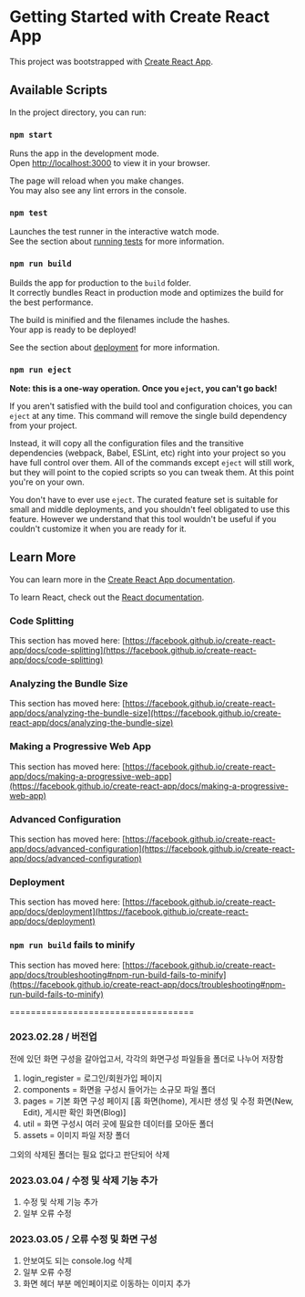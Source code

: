 # Getting Started with Create React App

This project was bootstrapped with [Create React App](https://github.com/facebook/create-react-app).

## Available Scripts

In the project directory, you can run:

### `npm start`

Runs the app in the development mode.\
Open [http://localhost:3000](http://localhost:3000) to view it in your browser.

The page will reload when you make changes.\
You may also see any lint errors in the console.

### `npm test`

Launches the test runner in the interactive watch mode.\
See the section about [running tests](https://facebook.github.io/create-react-app/docs/running-tests) for more information.

### `npm run build`

Builds the app for production to the `build` folder.\
It correctly bundles React in production mode and optimizes the build for the best performance.

The build is minified and the filenames include the hashes.\
Your app is ready to be deployed!

See the section about [deployment](https://facebook.github.io/create-react-app/docs/deployment) for more information.

### `npm run eject`

**Note: this is a one-way operation. Once you `eject`, you can't go back!**

If you aren't satisfied with the build tool and configuration choices, you can `eject` at any time. This command will remove the single build dependency from your project.

Instead, it will copy all the configuration files and the transitive dependencies (webpack, Babel, ESLint, etc) right into your project so you have full control over them. All of the commands except `eject` will still work, but they will point to the copied scripts so you can tweak them. At this point you're on your own.

You don't have to ever use `eject`. The curated feature set is suitable for small and middle deployments, and you shouldn't feel obligated to use this feature. However we understand that this tool wouldn't be useful if you couldn't customize it when you are ready for it.

## Learn More

You can learn more in the [Create React App documentation](https://facebook.github.io/create-react-app/docs/getting-started).

To learn React, check out the [React documentation](https://reactjs.org/).

### Code Splitting

This section has moved here: [https://facebook.github.io/create-react-app/docs/code-splitting](https://facebook.github.io/create-react-app/docs/code-splitting)

### Analyzing the Bundle Size

This section has moved here: [https://facebook.github.io/create-react-app/docs/analyzing-the-bundle-size](https://facebook.github.io/create-react-app/docs/analyzing-the-bundle-size)

### Making a Progressive Web App

This section has moved here: [https://facebook.github.io/create-react-app/docs/making-a-progressive-web-app](https://facebook.github.io/create-react-app/docs/making-a-progressive-web-app)

### Advanced Configuration

This section has moved here: [https://facebook.github.io/create-react-app/docs/advanced-configuration](https://facebook.github.io/create-react-app/docs/advanced-configuration)

### Deployment

This section has moved here: [https://facebook.github.io/create-react-app/docs/deployment](https://facebook.github.io/create-react-app/docs/deployment)

### `npm run build` fails to minify

This section has moved here: [https://facebook.github.io/create-react-app/docs/troubleshooting#npm-run-build-fails-to-minify](https://facebook.github.io/create-react-app/docs/troubleshooting#npm-run-build-fails-to-minify)


===================================

### 2023.02.28 / 버전업
전에 있던 화면 구성을 갈아업고서, 각각의 화면구성 파일들을 폴더로 나누어 저장함

1. login_register = 로그인/회원가입 페이지
2. components = 화면을 구성시 들어가는 소규모 파일 폴더
3. pages = 기본 화면 구성 페이지 [홈 화면(home), 게시판 생성 및 수정 화면(New, Edit), 게시판 확인 화면(Blog)]
4. util = 화면 구성시 여러 곳에 필요한 데이터를 모아둔 폴더
5. assets = 이미지 파일 저장 폴더

그외의 삭제된 폴더는 필요 없다고 판단되어 삭제

### 2023.03.04 / 수정 및 삭제 기능 추가

1. 수정 및 삭제 기능 추가
2. 일부 오류 수정

### 2023.03.05 / 오류 수정 및 화면 구성

1. 안보여도 되는 console.log 삭제
2. 일부 오류 수정
3. 화면 헤더 부분 메인페이지로 이동하는 이미지 추가